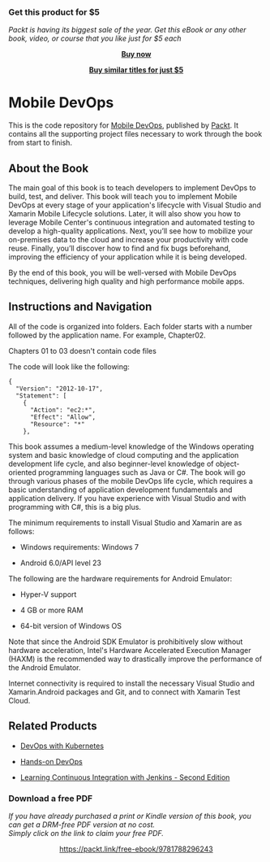 
### Get this product for $5

<i>Packt is having its biggest sale of the year. Get this eBook or any other book, video, or course that you like just for $5 each</i>


<b><p align='center'>[Buy now](https://packt.link/9781788296243)</p></b>


<b><p align='center'>[Buy similar titles for just $5](https://subscription.packtpub.com/search)</p></b>


# Mobile DevOps
This is the code repository for [Mobile DevOps](https://www.packtpub.com/virtualization-and-cloud/mobile-devops?utm_source=github&utm_medium=repository&utm_campaign=9781788296243), published by [Packt](https://www.packtpub.com/?utm_source=github). It contains all the supporting project files necessary to work through the book from start to finish.
## About the Book
The main goal of this book is to teach developers to implement DevOps to build, test, and deliver. This book will teach you to implement Mobile DevOps at every stage of your application's lifecycle with Visual Studio and Xamarin Mobile Lifecycle solutions. Later, it will also show you how to leverage Mobile Center's continuous integration and automated testing to develop a high-quality applications. Next, you’ll see how to mobilize your on-premises data to the cloud and increase your productivity with code reuse. Finally, you’ll discover how to find and fix bugs beforehand, improving the efficiency of your application while it is being developed.

By the end of this book, you will be well-versed with Mobile DevOps techniques, delivering high quality and high performance mobile apps.

## Instructions and Navigation
All of the code is organized into folders. Each folder starts with a number followed by the application name. For example, Chapter02.

Chapters 01 to 03 doesn't contain code files

The code will look like the following:
```
{
  "Version": "2012-10-17",
  "Statement": [
    {
      "Action": "ec2:*",
      "Effect": "Allow",
      "Resource": "*"
    },
```

This book assumes a medium-level knowledge of the Windows operating system and basic knowledge of cloud computing and the application development life cycle, and also beginner-level knowledge of object-oriented programming languages such as Java or C#. The book will go through various phases of the mobile DevOps life cycle, which requires a basic understanding of application development fundamentals and application delivery. If you have experience with Visual Studio and with programming with C#, this is a big plus.

The minimum requirements to install Visual Studio and Xamarin are as follows:

* Windows requirements: Windows 7 

* Android 6.0/API level 23


The following are the hardware requirements for Android Emulator:

* Hyper-V support 

* 4 GB or more RAM  

* 64-bit version of Windows OS

Note that since the Android SDK Emulator is prohibitively slow without hardware acceleration, Intel's Hardware Accelerated Execution Manager (HAXM) is the recommended way to drastically improve the performance of the Android Emulator.

Internet connectivity is required to install the necessary Visual Studio and Xamarin.Android packages and Git, and to connect with Xamarin Test Cloud.

## Related Products
* [DevOps with Kubernetes](https://www.packtpub.com/virtualization-and-cloud/devops-kubernetes?utm_source=github&utm_medium=repository&utm_campaign=9781788396646)

* [Hands-on DevOps](https://www.packtpub.com/virtualization-and-cloud/hands-devops?utm_source=github&utm_medium=repository&utm_campaign=9781788471183)

* [Learning Continuous Integration with Jenkins - Second Edition](https://www.packtpub.com/virtualization-and-cloud/learning-continuous-integration-jenkins-second-edition?utm_source=github&utm_medium=repository&utm_campaign=9781788479356)

### Download a free PDF

 <i>If you have already purchased a print or Kindle version of this book, you can get a DRM-free PDF version at no cost.<br>Simply click on the link to claim your free PDF.</i>
<p align="center"> <a href="https://packt.link/free-ebook/9781788296243">https://packt.link/free-ebook/9781788296243 </a> </p>